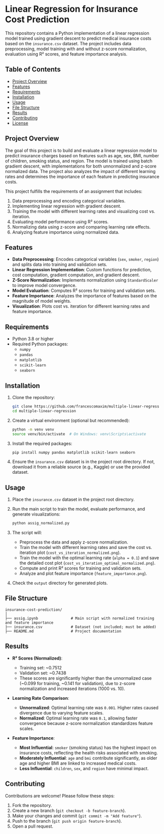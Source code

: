# Linear Regression for Insurance Cost Prediction

This repository contains a Python implementation of a linear regression model trained using gradient descent to predict medical insurance costs based on the `insurance.csv` dataset. The project includes data preprocessing, model training with and without z-score normalization, evaluation using R² scores, and feature importance analysis.

## Table of Contents
- [Project Overview](#project-overview)
- [Features](#features)
- [Requirements](#requirements)
- [Installation](#installation)
- [Usage](#usage)
- [File Structure](#file-structure)
- [Results](#results)
- [Contributing](#contributing)
- [License](#license)

## Project Overview
The goal of this project is to build and evaluate a linear regression model to predict insurance charges based on features such as age, sex, BMI, number of children, smoking status, and region. The model is trained using batch gradient descent, with implementations for both unnormalized and z-score normalized data. The project also analyzes the impact of different learning rates and determines the importance of each feature in predicting insurance costs.

This project fulfills the requirements of an assignment that includes:
1. Data preprocessing and encoding categorical variables.
2. Implementing linear regression with gradient descent.
3. Training the model with different learning rates and visualizing cost vs. iteration.
4. Evaluating model performance using R² scores.
5. Normalizing data using z-score and comparing learning rate effects.
6. Analyzing feature importance using normalized data.

## Features
- **Data Preprocessing**: Encodes categorical variables (`sex`, `smoker`, `region`) and splits data into training and validation sets.
- **Linear Regression Implementation**: Custom functions for prediction, cost computation, gradient computation, and gradient descent.
- **Z-Score Normalization**: Implements normalization using `StandardScaler` to improve model convergence.
- **Model Evaluation**: Computes R² scores for training and validation sets.
- **Feature Importance**: Analyzes the importance of features based on the magnitude of model weights.
- **Visualization**: Plots cost vs. iteration for different learning rates and feature importance.

## Requirements
- Python 3.8 or higher
- Required Python packages:
  - `numpy`
  - `pandas`
  - `matplotlib`
  - `scikit-learn`
  - `seaborn`

## Installation
1. Clone the repository:
   ```bash
   git clone https://github.com/francescomaxim/multiple-linear-regression.git
   cd multiple-linear-regression
   ```

2. Create a virtual environment (optional but recommended):
   ```bash
   python -m venv venv
   source venv/bin/activate  # On Windows: venv\Scripts\activate
   ```

3. Install the required packages:
   ```bash
   pip install numpy pandas matplotlib scikit-learn seaborn
   ```

4. Ensure the `insurance.csv` dataset is in the project root directory. If not, download it from a reliable source (e.g., Kaggle) or use the provided dataset.

## Usage
1. Place the `insurance.csv` dataset in the project root directory.
2. Run the main script to train the model, evaluate performance, and generate visualizations:
   ```bash
   python assig_normalized.py
   ```
3. The script will:
   - Preprocess the data and apply z-score normalization.
   - Train the model with different learning rates and save the cost vs. iteration plot (`cost_vs_iteration_normalized.png`).
   - Train the model with the optimal learning rate (`alpha = 0.1`) and save the detailed cost plot (`cost_vs_iteration_optimal_normalized.png`).
   - Compute and print R² scores for training and validation sets.
   - Analyze and plot feature importance (`feature_importance.png`).

4. Check the `output` directory for generated plots.

## File Structure
```
insurance-cost-prediction/
│
├── assig.ipynb               # Main script with normalized training and feature importance
├── insurance.csv             # Dataset (not included; must be added)
├── README.md                 # Project documentation
```

## Results
- **R² Scores (Normalized)**:
  - Training set: ~0.7512
  - Validation set: ~0.7438
  - These scores are significantly higher than the unnormalized case (~0.099 for training, ~0.141 for validation), due to z-score normalization and increased iterations (1000 vs. 10).

- **Learning Rate Comparison**:
  - **Unnormalized**: Optimal learning rate was `0.001`. Higher rates caused divergence due to varying feature scales.
  - **Normalized**: Optimal learning rate was `0.1`, allowing faster convergence because z-score normalization standardizes feature scales.

- **Feature Importance**:
  - **Most Influential**: `smoker` (smoking status) has the highest impact on insurance costs, reflecting the health risks associated with smoking.
  - **Moderately Influential**: `age` and `bmi` contribute significantly, as older age and higher BMI are linked to increased medical costs.
  - **Less Influential**: `children`, `sex`, and `region` have minimal impact.

## Contributing
Contributions are welcome! Please follow these steps:
1. Fork the repository.
2. Create a new branch (`git checkout -b feature-branch`).
3. Make your changes and commit (`git commit -m "Add feature"`).
4. Push to the branch (`git push origin feature-branch`).
5. Open a pull request.
